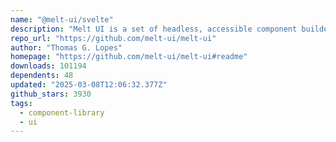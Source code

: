 ```yaml
---
name: "@melt-ui/svelte"
description: "Melt UI is a set of headless, accessible component builders for Svelte."
repo_url: "https://github.com/melt-ui/melt-ui"
author: "Thomas G. Lopes"
homepage: "https://github.com/melt-ui/melt-ui#readme"
downloads: 101194
dependents: 48
updated: "2025-03-08T12:06:32.377Z"
github_stars: 3930
tags: 
  - component-library
  - ui
---
```

